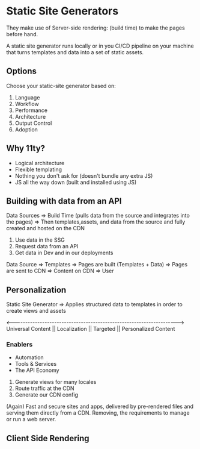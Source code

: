 # Static Site Generators

They make use of Server-side rendering: (build time) to make the pages before hand.

A static site generator runs locally or in you CI/CD pipeline on your machine that turns templates and data into a set of static assets.


## Options

Choose your static-site generator based on:

1. Language
2. Workflow
3. Performance
4. Architecture
5. Output Control
6. Adoption

## Why 11ty?

* Logical architecture
* Flexible templating
* Nothing you don't ask for (doesn't bundle any extra JS)
* JS all the way down (built and installed using JS)


## Building with data from an API

Data Sources => Build Time (pulls data from the source and integrates into the pages) => Then templates,assets, and data from the source and fully created and hosted on the CDN

1. Use data in the SSG
2. Request data from an API
3. Get data in Dev and in our deployments

Data Source => Templates => Pages are built (Templates + Data) => Pages are sent to CDN => Content on CDN => User

## Personalization

Static Site Generator => Applies structured data to templates in order to create views and assets

<-------------------------------------------------------------------->
Universal Content || Localization || Targeted || Personalized Content

### Enablers

* Automation
* Tools & Services
* The API Economy

1. Generate views for many locales
2. Route traffic at the CDN
3. Generate our CDN config


(Again) Fast and secure sites and apps, delivered by pre-rendered files and serving them directly from a CDN. Removing, the requirements to manage or run a web server.


## Client Side Rendering

